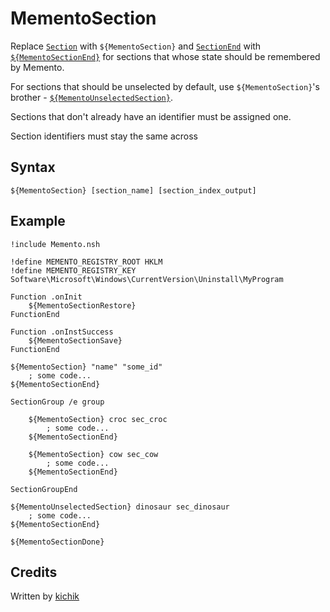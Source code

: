 # MementoSection

Replace [`Section`][1] with `${MementoSection}` and [`SectionEnd`][2] with [`${MementoSectionEnd}`][3]
for sections that whose state should be remembered by Memento.

For sections that should be unselected by default, use `${MementoSection}`'s
brother - [`${MementoUnselectedSection}`][4].

Sections that don't already have an identifier must be assigned one.

Section identifiers must stay the same across 

## Syntax

    ${MementoSection} [section_name] [section_index_output]

## Example

	!include Memento.nsh

	!define MEMENTO_REGISTRY_ROOT HKLM
	!define MEMENTO_REGISTRY_KEY Software\Microsoft\Windows\CurrentVersion\Uninstall\MyProgram

	Function .onInit
		${MementoSectionRestore}
	FunctionEnd

	Function .onInstSuccess
		${MementoSectionSave}
	FunctionEnd

	${MementoSection} "name" "some_id"
		; some code...
	${MementoSectionEnd}

	SectionGroup /e group

		${MementoSection} croc sec_croc
			; some code...
		${MementoSectionEnd}

		${MementoSection} cow sec_cow
			; some code...
		${MementoSectionEnd}

	SectionGroupEnd

	${MementoUnselectedSection} dinosaur sec_dinosaur
		; some code...
	${MementoSectionEnd}

	${MementoSectionDone}

## Credits

Written by [kichik][5]

[1]: ../../Reference/Section.md
[2]: ../../Reference/SectionEnd.md
[3]: MementoSectionEnd.md
[4]: MementoUnselectedSection.md
[5]: http://nsis.sourceforge.net/User:Kichik